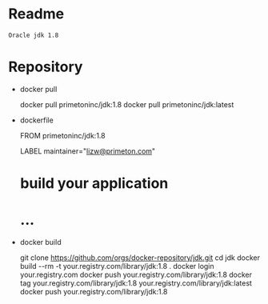 # Readme

    Oracle jdk 1.8

# Repository

- docker pull

    docker pull primetoninc/jdk:1.8
    docker pull primetoninc/jdk:latest

- dockerfile

    FROM primetoninc/jdk:1.8

    LABEL maintainer="lizw@primeton.com"

    # build your application
    # ...


- docker build
  
    git clone https://github.com/orgs/docker-repository/jdk.git
    cd jdk
    docker build --rm -t your.registry.com/library/jdk:1.8 .
    docker login your.registry.com
    docker push your.registry.com/library/jdk:1.8
    docker tag your.registry.com/library/jdk:1.8 your.registry.com/library/jdk:latest
    docker push your.registry.com/library/jdk:1.8
